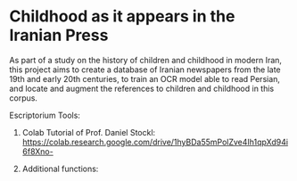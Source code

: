 # Childhood as it appears in the Iranian Press
As part of a study on the history of children and childhood in modern Iran, this project aims to create a database of Iranian newspapers from the late 19th and early 20th centuries, to train an OCR model able to read Persian, and locate and augment the references to children and childhood in this corpus.

Escriptorium Tools:
1. Colab Tutorial of Prof. Daniel Stockl: https://colab.research.google.com/drive/1hyBDa55mPolZve4Ih1qpXd94i6f8Xno-

2. Additional functions: 
